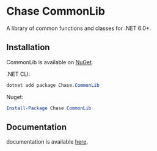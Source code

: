# Chase CommonLib
A library of common functions and classes for .NET 6.0+.

## Installation
CommonLib is available on [NuGet](https://www.nuget.org/packages/Chase.CommonLib/).

.NET CLI:
```powershell
dotnet add package Chase.CommonLib
```
Nuget:
```powershell
Install-Package Chase.CommonLib
```

## Documentation
documentation is available [here](https://docs.lfinteractive.net/programming/csharp/common-lib).